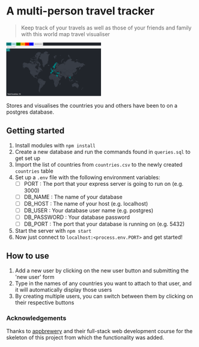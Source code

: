# A multi-person travel tracker
> Keep track of your travels as well as those of your friends and family with this world map travel visualiser

<img src="travel-tracker-screenshot.png" width="50%"/>

Stores and visualises the countries you and others have been to on a postgres database.

## Getting started

1. Install modules with `npm install`
2. Create a new database and run the commands found in `queries.sql` to get set up
3. Import the list of countries from `countries.csv` to the newly created `countries` table
4. Set up a `.env` file with the following environment variables:
    - [ ] PORT : The port that your express server is going to run on (e.g. 3000)
    - [ ] DB_NAME : The name of your database
    - [ ] DB_HOST : The name of your host (e.g. localhost)
    - [ ] DB_USER : Your database user name (e.g. postgres)
    - [ ] DB_PASSWORD : Your database password
    - [ ] DB_PORT : The port that your database is running on (e.g. 5432)
5. Start the server with `npm start`
6. Now just connect to `localhost:<process.env.PORT>` and get started!

## How to use
1. Add a new user by clicking on the new user button and submitting the 'new user' form
2. Type in the names of any countries you want to attach to that user, and it will automatically display those users
3. By creating multiple users, you can switch between them by clicking on their respective buttons

### Acknowledgements

Thanks to <a href="https://appbrewery.com/">appbrewery</a> and their full-stack web development course for the skeleton of this project from which the functionality was added.

